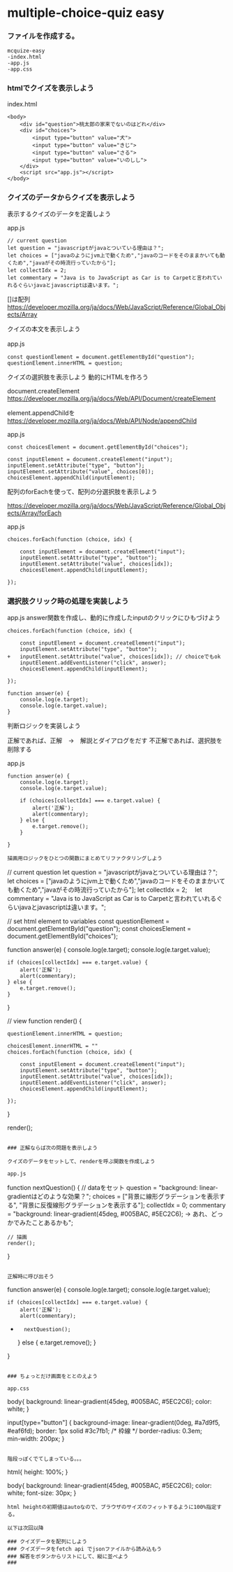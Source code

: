# multiple-choice-quiz easy

### ファイルを作成する。

```
mcquize-easy
-index.html
-app.js
-app.css
```

### htmlでクイズを表示しよう

index.html

```
<body>
    <div id="question">桃太郎の家来でないのはどれ</div>
    <div id="choices">
        <input type="button" value="犬">
        <input type="button" value="きじ">
        <input type="button" value="さる">
        <input type="button" value="いのしし">
    </div>
    <script src="app.js"></script>
</body>

```

### クイズのデータからクイズを表示しよう

表示するクイズのデータを定義しよう

app.js
```
// current question
let question = "javascriptがjavaとついている理由は？";　　
let choices = ["javaのようにjvm上で動くため","javaのコードをそのままかいても動くため","javaがその時流行っていたから"];
let collectIdx = 2;　 
let commentary = "Java is to JavaScript as Car is to Carpetと言われていれるぐらいjavaとjavascriptは違います。";　
```

[]は配列
https://developer.mozilla.org/ja/docs/Web/JavaScript/Reference/Global_Objects/Array

クイズの本文を表示しよう

app.js　

```
const questionElement = document.getElementById("question");
questionElement.innerHTML = question;
```

クイズの選択肢を表示しよう 動的にHTMLを作ろう

document.createElement
https://developer.mozilla.org/ja/docs/Web/API/Document/createElement

element.appendChildを
https://developer.mozilla.org/ja/docs/Web/API/Node/appendChild

app.js

```
const choicesElement = document.getElementById("choices");

const inputElement = document.createElement("input");
inputElement.setAttribute("type", "button");
inputElement.setAttribute("value", choices[0]);
choicesElement.appendChild(inputElement);

```

配列のforEachを使って、配列の分選択肢を表示しよう

https://developer.mozilla.org/ja/docs/Web/JavaScript/Reference/Global_Objects/Array/forEach

app.js

```
choices.forEach(function (choice, idx) {

    const inputElement = document.createElement("input");
    inputElement.setAttribute("type", "button");
    inputElement.setAttribute("value", choices[idx]);
    choicesElement.appendChild(inputElement);

});

```

### 選択肢クリック時の処理を実装しよう

app.js answer関数を作成し、動的に作成したinputのクリックにひもづけよう

```
choices.forEach(function (choice, idx) {

    const inputElement = document.createElement("input");
    inputElement.setAttribute("type", "button");
+   inputElement.setAttribute("value", choices[idx]); // choiceでもok
    inputElement.addEventListener("click", answer);
    choicesElement.appendChild(inputElement);

});

function answer(e) {
    console.log(e.target);
    console.log(e.target.value);
}
```

判断ロジックを実装しよう

正解であれば、正解　->　解説とダイアログをだす
不正解であれば、選択肢を削除する 

app.js

```
function answer(e) {
    console.log(e.target);
    console.log(e.target.value);

    if (choices[collectIdx] === e.target.value) {
        alert('正解');
        alert(commentary);
    } else {
        e.target.remove();
    }

}

描画用ロジックをひとつの関数にまとめてリファクタリングしよう
```

// current question
let question = "javascriptがjavaとついている理由は？";　　
let choices = ["javaのようにjvm上で動くため","javaのコードをそのままかいても動くため","javaがその時流行っていたから"];
let collectIdx = 2;　 
let commentary = "Java is to JavaScript as Car is to Carpetと言われていれるぐらいjavaとjavascriptは違います。";　

// set html element to variables 
const questionElement = document.getElementById("question");
const choicesElement = document.getElementById("choices");

function answer(e) {
    console.log(e.target);
    console.log(e.target.value);

    if (choices[collectIdx] === e.target.value) {
        alert('正解');
        alert(commentary);
    } else {
        e.target.remove();
    }

}

// view
function render() {

    questionElement.innerHTML = question;

    choicesElement.innerHTML = ""
    choices.forEach(function (choice, idx) {

        const inputElement = document.createElement("input");
        inputElement.setAttribute("type", "button");
        inputElement.setAttribute("value", choices[idx]);
        inputElement.addEventListener("click", answer);
        choicesElement.appendChild(inputElement);

    });
}

render();

```

### 正解ならば次の問題を表示しよう

クイズのデータをセットして、renderを呼ぶ関数を作成しよう

app.js
```
function nextQuestion() {
    // dataをセット
    question = "background: linear-gradientはどのような効果？";
    choices = ["背景に線形グラデーションを表示する", "背景に反復線形グラデーションを表示する"];
    collectIdx = 0;
    commentary = "background: linear-gradient(45deg, #005BAC, #5EC2C6); -> あれ、どっかでみたことあるかも";

    // 描画
    render();

}


```

正解時に呼び出そう

```
function answer(e) {
    console.log(e.target);
    console.log(e.target.value);

    if (choices[collectIdx] === e.target.value) {
        alert('正解');
        alert(commentary);
+       nextQuestion();
    } else {
        e.target.remove();
    }

}

```

### ちょっとだけ画面をととのえよう

app.css

```
body{
    background: linear-gradient(45deg, #005BAC, #5EC2C6);
    color: white;
}

input[type="button"] {
   background-image: linear-gradient(0deg, #a7d9f5, #eaf6fd); 
   border: 1px solid #3c7fb1; /* 枠線 */
   border-radius: 0.3em;   
   min-width: 200px;
}

```

階段っぽくでてしまっている。。。

```
html{
    height: 100%;
}

body{
    background: linear-gradient(45deg, #005BAC, #5EC2C6);
    color: white;
    font-size: 30px;
}

```
html heightの初期値はautoなので、ブラウザのサイズのフィットするように100%指定する。

以下は次回以降

### クイズデータを配列にしよう
### クイズデータをfetch api でjsonファイルから読み込もう
### 解答をボタンからリストにして、縦に並べよう
###





